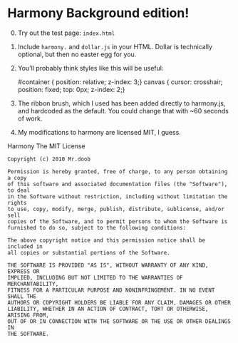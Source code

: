 Harmony Background edition!
===========================

0. Try out the test page: `index.html`

1. Include `harmony.` and `dollar.js` in your HTML. 
   Dollar is technically optional, but then no easter egg for you.

2. You'll probably think styles like this will be useful:

    #container { position: relative; z-index: 3;}
    canvas { cursor: crosshair; position: fixed; top: 0px; z-index: 2;}


3. The ribbon brush, which I used has been added directly to harmony.js, and hardcoded as the default. You could change that with ~60 seconds of work.

4. My modifications to harmony are licensed MIT, I guess.


Harmony
    The MIT License

    Copyright (c) 2010 Mr.doob

    Permission is hereby granted, free of charge, to any person obtaining a copy
    of this software and associated documentation files (the "Software"), to deal
    in the Software without restriction, including without limitation the rights
    to use, copy, modify, merge, publish, distribute, sublicense, and/or sell
    copies of the Software, and to permit persons to whom the Software is
    furnished to do so, subject to the following conditions:

    The above copyright notice and this permission notice shall be included in
    all copies or substantial portions of the Software.

    THE SOFTWARE IS PROVIDED "AS IS", WITHOUT WARRANTY OF ANY KIND, EXPRESS OR
    IMPLIED, INCLUDING BUT NOT LIMITED TO THE WARRANTIES OF MERCHANTABILITY,
    FITNESS FOR A PARTICULAR PURPOSE AND NONINFRINGEMENT. IN NO EVENT SHALL THE
    AUTHORS OR COPYRIGHT HOLDERS BE LIABLE FOR ANY CLAIM, DAMAGES OR OTHER
    LIABILITY, WHETHER IN AN ACTION OF CONTRACT, TORT OR OTHERWISE, ARISING FROM,
    OUT OF OR IN CONNECTION WITH THE SOFTWARE OR THE USE OR OTHER DEALINGS IN
    THE SOFTWARE.
